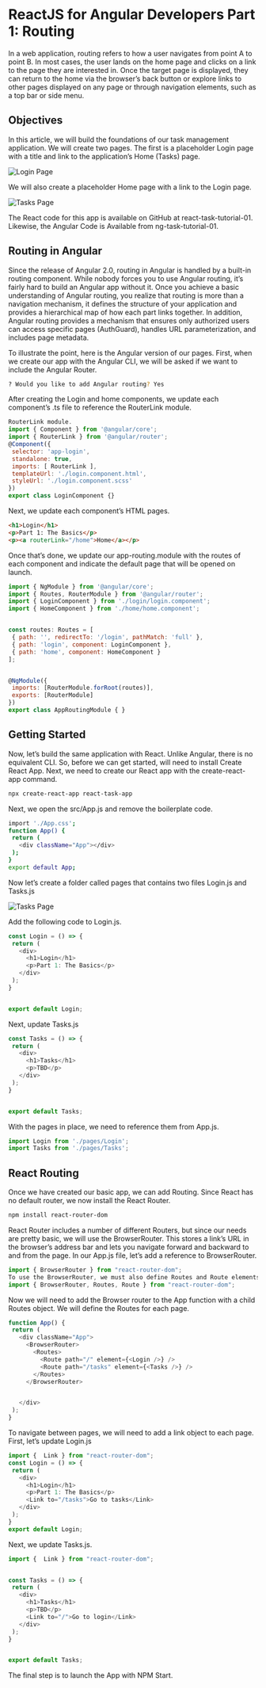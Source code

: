 # ReactJS for Angular Developers Part 1: Routing

In a web application, routing refers to how a user navigates from point A to point B. In most cases, the user lands on the home page and clicks on a link to the page they are interested in. Once the target page is displayed, they can return to the home via the browser’s back button or explore links to other pages displayed on any page or through navigation elements, such as a top bar or side menu. 

## Objectives

In this article, we will build the foundations of our task management application. We will create two pages. The first is a placeholder Login page with a title and link to the application’s Home (Tasks) page. 

![Login Page](react-task-tutorial-01-login.png)

We will also create a placeholder Home page with a link to the Login page.

![Tasks Page](react-task-tutorial-01-tasks.png)

The React code for this app is available on GitHub at react-task-tutorial-01. Likewise, the Angular Code is Available from ng-task-tutorial-01.

## Routing in Angular

Since the release of Angular 2.0, routing in Angular is handled by a built-in routing component. While nobody forces you to use Angular routing, it’s fairly hard to build an Angular app without it. Once you achieve a basic understanding of Angular routing, you realize that routing is more than a navigation mechanism, it defines the structure of your application and provides a hierarchical map of how each part links together. In addition, Angular routing provides a mechanism that ensures only authorized users can access specific pages (AuthGuard), handles URL parameterization, and includes page metadata.

To illustrate the point, here is the Angular version of our pages. First, when we create our app with the Angular CLI, we will be asked if we want to include the Angular Router.

```bash
? Would you like to add Angular routing? Yes
```

After creating the Login and home components, we update each component’s .ts file to reference the RouterLink module.

```javascript
RouterLink module.
import { Component } from '@angular/core';
import { RouterLink } from '@angular/router';
@Component({
 selector: 'app-login', 
 standalone: true,
 imports: [ RouterLink ],
 templateUrl: './login.component.html',
 styleUrl: './login.component.scss'
})
export class LoginComponent {}
```

Next, we update each component’s HTML pages.

```html
<h1>Login</h1>
<p>Part 1: The Basics</p>
<p><a routerLink="/home">Home</a></p>
```

Once that’s done, we update our app-routing.module with the routes of each component and indicate the default page that will be opened on launch.

```javascript
import { NgModule } from '@angular/core';
import { Routes, RouterModule } from '@angular/router';
import { LoginComponent } from './login/login.component';
import { HomeComponent } from './home/home.component';


const routes: Routes = [
 { path: '', redirectTo: '/login', pathMatch: 'full' },
 { path: 'login', component: LoginComponent },
 { path: 'home', component: HomeComponent }
];


@NgModule({
 imports: [RouterModule.forRoot(routes)],
 exports: [RouterModule]
})
export class AppRoutingModule { }

```

## Getting Started

Now, let’s build the same application with React. Unlike Angular, there is no equivalent CLI. So, before we can get started, will need to install Create React App. Next, we need to create our React app with the create-react-app command.

```bash
npx create-react-app react-task-app
```

Next, we open the src/App.js and remove the boilerplate code.

```bash
import './App.css';
function App() {
 return (
   <div className="App"></div>
 );
}
export default App;
```

Now let’s create a folder called pages that contains two files Login.js and Tasks.js

![Tasks Page](react-task-tutorial-01-files.png)

Add the following code to Login.js.

```javascript
const Login = () => {
 return (
   <div>
     <h1>Login</h1>
     <p>Part 1: The Basics</p>
   </div>
 );
}


export default Login;
```

Next, update Tasks.js

```javascript
const Tasks = () => {
 return (
   <div>
     <h1>Tasks</h1>
     <p>TBD</p>
   </div>
 );
}


export default Tasks;
```

With the pages in place, we need to reference them from App.js.

```javascript
import Login from './pages/Login';
import Tasks from './pages/Tasks';
```

## React Routing

Once we have created our basic app, we can add Routing. Since React has no default router, we now install the React Router.

```bash
npm install react-router-dom
```

React Router includes a number of different Routers, but since our needs are pretty basic, we will use the BrowserRouter. This stores a link’s URL in the browser’s address bar and lets you navigate forward and backward to and from the page. In our App.js file, let’s add a reference to BrowserRouter. 

```javascript
import { BrowserRouter } from "react-router-dom";
To use the BrowserRouter, we must also define Routes and Route elements, so we will also need to reference these elements.
import { BrowserRouter, Routes, Route } from "react-router-dom";
```

Now we will need to add the Browser router to the App function with a child Routes object. We will define the Routes for each page.

```javascript
function App() {
 return (
   <div className="App">
     <BrowserRouter>
       <Routes>
         <Route path="/" element={<Login />} />
         <Route path="/tasks" element={<Tasks />} />
       </Routes>
     </BrowserRouter>


   </div>
 );
}
```

To navigate between pages, we will need to add a link object to each page. First, let’s update Login.js

```javascript
import {  Link } from "react-router-dom";
const Login = () => {
 return (
   <div>
     <h1>Login</h1>
     <p>Part 1: The Basics</p>
     <Link to="/tasks">Go to tasks</Link>
   </div>
 );
}
export default Login;
```

Next, we update Tasks.js.

```javascript
import {  Link } from "react-router-dom";


const Tasks = () => {
 return (
   <div>
     <h1>Tasks</h1>
     <p>TBD</p>
     <Link to="/">Go to login</Link>
   </div>
 );
}


export default Tasks;
```

The final step is to launch the App with NPM Start.
